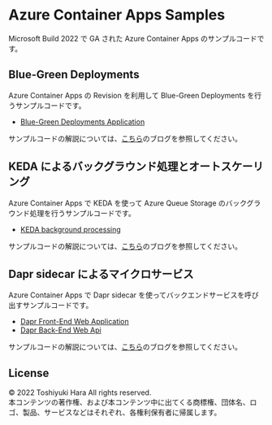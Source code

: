 # Azure Container Apps Samples
Microsoft Build 2022 で GA された Azure Container Apps のサンプルコードです。

## Blue-Green Deployments
Azure Container Apps の Revision を利用して Blue-Green Deployments を行うサンプルコードです。

- [Blue-Green Deployments Application](https://github.com/thara0402/dapr-frontend)

サンプルコードの解説については、[こちら](https://gooner.hateblo.jp/entry/2022/05/27/092220)のブログを参照してください。

## KEDA によるバックグラウンド処理とオートスケーリング
Azure Container Apps で KEDA を使って Azure Queue Storage のバックグラウンド処理を行うサンプルコードです。

- [KEDA background processing](https://github.com/thara0402/keda-worker)

サンプルコードの解説については、[こちら](https://gooner.hateblo.jp/entry/2021/11/17/120356)のブログを参照してください。

## Dapr sidecar によるマイクロサービス
Azure Container Apps で Dapr sidecar を使ってバックエンドサービスを呼び出すサンプルコードです。

- [Dapr Front-End Web Application](https://github.com/thara0402/dapr-frontend)
- [Dapr Back-End Web Api](https://github.com/thara0402/dapr-backend)

サンプルコードの解説については、[こちら](https://gooner.hateblo.jp/entry/2021/11/13/155331)のブログを参照してください。

## License
© 2022 Toshiyuki Hara All rights reserved.  
本コンテンツの著作権、および本コンテンツ中に出てくる商標権、団体名、ロゴ、製品、サービスなどはそれぞれ、各権利保有者に帰属します。
